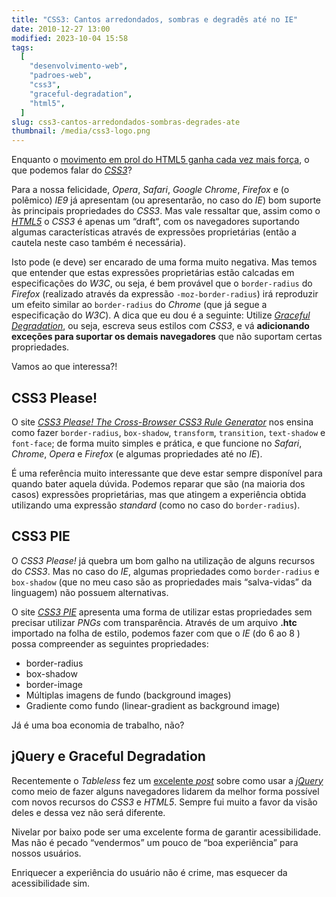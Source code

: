 ```yaml
---
title: "CSS3: Cantos arredondados, sombras e degradês até no IE"
date: 2010-12-27 13:00
modified: 2023-10-04 15:58
tags:
  [
    "desenvolvimento-web",
    "padroes-web",
    "css3",
    "graceful-degradation",
    "html5",
  ]
slug: css3-cantos-arredondados-sombras-degrades-ate
thumbnail: /media/css3-logo.png
---
```


Enquanto o [movimento em prol do HTML5 ganha cada vez mais força][], o
que podemos falar do [*CSS3*][]?

Para a nossa felicidade, _Opera_, _Safari_, _Google Chrome_, _Firefox_ e
(o polêmico) _IE9_ já apresentam (ou apresentarão, no caso do _IE_) bom
suporte às principais propriedades do _CSS3_. Mas vale ressaltar que,
assim como o [*HTML5*][] o _CSS3_ é apenas um “draft“, com os navegadores
suportando algumas características através de expressões proprietárias
(então a cautela neste caso também é necessária).

Isto pode (e deve) ser encarado de uma forma muito negativa. Mas temos
que entender que estas expressões proprietárias estão calcadas em
especificações do _W3C_, ou seja, é bem provável que o `border-radius`
do _Firefox_ (realizado através da expressão `-moz-border-radius`) irá
reproduzir um efeito similar ao `border-radius` do _Chrome_ (que já
segue a especificação do _W3C_). A dica que eu dou é a seguinte: Utilize
[*Graceful Degradation*][], ou seja, escreva seus estilos com
_CSS3_, e vá **adicionando exceções para suportar os demais
navegadores** que não suportam certas propriedades.

Vamos ao que interessa?!

## CSS3 Please!

O site [*CSS3 Please! The Cross-Browser CSS3 Rule Generator*][] nos
ensina como fazer `border-radius`, `box-shadow`, `transform`,
`transition`, `text-shadow` e `font-face`; de forma muito simples
e prática, e que funcione no _Safari_, _Chrome_, _Opera_ e _Firefox_ (e
algumas propriedades até no _IE_).

É uma referência muito interessante que deve estar sempre disponível
para quando bater aquela dúvida. Podemos reparar que são (na maioria dos
casos) expressões proprietárias, mas que atingem a experiência obtida
utilizando uma expressão _standard_ (como no caso do `border-radius`).

## CSS3 PIE

O _CSS3 Please!_ já quebra um bom galho na utilização de alguns recursos
do _CSS3_. Mas no caso do _IE_, algumas propriedades como
`border-radius` e `box-shadow` (que no meu caso são as propriedades
mais “salva-vidas” da linguagem) não possuem alternativas.

O site [*CSS3 PIE*][] apresenta uma forma de utilizar estas propriedades
sem precisar utilizar _PNGs_ com transparência. Através de um arquivo
**.htc** importado na folha de estilo, podemos fazer com que o _IE_ (do
6 ao 8 ) possa compreender as seguintes propriedades:

- border-radius
- box-shadow
- border-image
- Múltiplas imagens de fundo (background images)
- Gradiente como fundo (linear-gradient as background image)

Já é uma boa economia de trabalho, não?

## jQuery e Graceful Degradation

Recentemente o _Tableless_ fez um [excelente *post*][] sobre como usar a
[*jQuery*][] como meio de fazer alguns navegadores lidarem da melhor
forma possível com novos recursos do _CSS3_ e _HTML5_. Sempre fui muito
a favor da visão deles e dessa vez não será diferente.

Nivelar por baixo pode ser uma excelente forma de garantir
acessibilidade. Mas não é pecado “vendermos” um pouco de “boa
experiência” para nossos usuários.

Enriquecer a experiência do usuário não é crime, mas esquecer da
acessibilidade sim.

[movimento em prol do html5 ganha cada vez mais força]: /2010/11/13/usando-html5-sem-medo.html "Usando o HTML5 sem medo"
[*css3*]: /tag/css3.html "Leia mais sobre CSS3"
[*html5*]: /tag/html5.html "Leia mais sobre HTML5"
[*graceful degradation*]: http://www.tableless.com.br/graceful-degradation-e-tudo-sobre-acessibilidade "Graceful degradation é tudo sobre Acessibilidade"
[*css3 please! the cross-browser css3 rule generator*]: http://css3please.com/ "Saiba como fazer CSS3 Cross-Browser"
[*css3 pie*]: http://css3pie.com/ "CSS3 decorations for IE"
[excelente *post*]: http://www.tableless.com.br/jquery-para-layouts "jQuery para produção de layouts"
[*jquery*]: /tag/jquery.html
